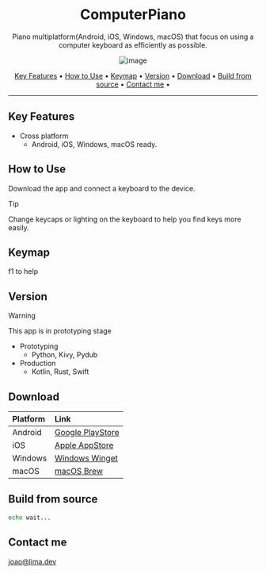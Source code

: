 <div style="text-align: center;">

# ComputerPiano
Piano multiplatform(Android, iOS, Windows, macOS) that focus on using a computer keyboard as efficiently as possible.

![image](https://github.com/JoaoVLima/computerpiano/assets/50122442/f3f3bffd-437a-487d-a54d-80a51b44855c)

<p>
  <a href="#key-features">Key Features</a> •
  <a href="#how-to-use">How to Use</a> •
  <a href="#keymap">Keymap</a> •
  <a href="#version">Version</a> •
  <a href="#download">Download</a> •
  <a href="#build-from-source">Build from source</a> •
  <a href="#contact-me">Contact me</a> •
</p>

</div>

---

## Key Features

* Cross platform
  - Android, iOS, Windows, macOS ready.


## How to Use

Download the app and connect a keyboard to the device.

> [!TIP]
> Change keycaps or lighting on the keyboard to help you find keys more easily.


## Keymap

f1 to help


## Version

> [!WARNING]
> This app is in prototyping stage
 
* Prototyping
  * Python, Kivy, Pydub
* Production
  * Kotlin, Rust, Swift

## Download

| Platform  | Link                     	                                        |
|:----------|:------------------------------------------------------------------|
| Android   | [Google PlayStore](https://play.google.com/) 	                    |
| iOS       | [Apple AppStore](https://www.apple.com/br/app-store/) 	           |
| Windows 	 | [Windows Winget](https://winstall.app/apps/Google.Chrome)         |
| macOS   	 | [macOS Brew](https://formulae.brew.sh/cask/google-chrome#default) |

## Build from source

```bash
echo wait...
```

## Contact me

[joao@lima.dev](mailto://joao@lima.dev)

